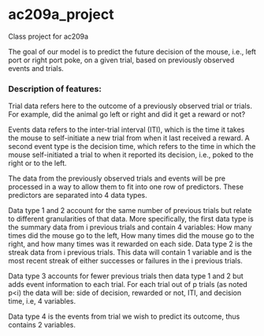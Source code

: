 # ac209a_project
Class project for ac209a

The goal of our model is to predict the future decision of the mouse, i.e., left port or right port poke, on a given trial, based on previously observed events and trials.

### Description of features:

Trial data refers here to the outcome of a previously observed trial or trials. For example, did the animal go left or right and did it get a reward or not?

Events data refers to the inter-trial interval (ITI), which is the time it takes the mouse to self-initiate a new trial from when it last received a reward.  A second event type is the decision time, which refers to the time in which the mouse self-initiated a trial to when it reported its decision, i.e., poked to the right or to the left.

The data from the previously observed trials and events will be pre processed in a way to allow them to fit into one row of predictors. These predictors are separated into 4 data types.

Data type 1 and 2 account for the same number of previous trials but relate to different granularities of that data. More specifically, the first data type is the summary data from i previous trials and contain 4 variables: How many times did the mouse go to the left, How many times did the mouse go to the right, and how many times was it rewarded on each side. Data type 2 is the streak data from i previous trials. This data will contain 1 variable and is the most recent streak of either successes or failures in the i previous trials.

Data type 3 accounts for fewer previous trials then data type 1 and 2 but adds event information to each trial. For each trial out of p trials (as noted p<i) the data will be: side of decision, rewarded or not, ITI, and decision time, i.e, 4 variables.

Data type 4 is the events from trial we wish to predict its outcome, thus contains 2 variables.
